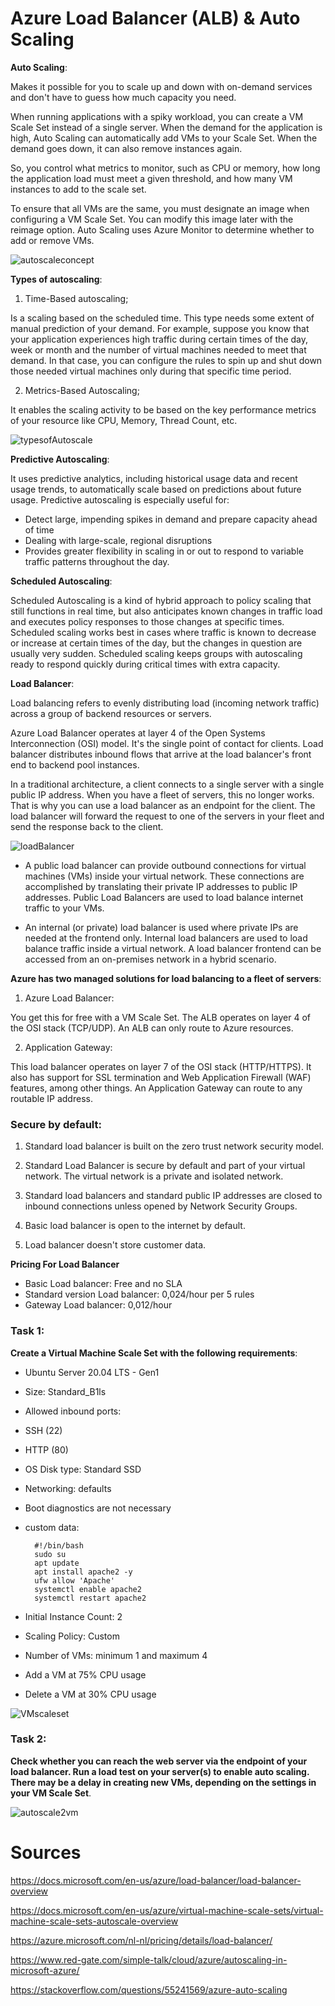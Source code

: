 # Azure Load Balancer (ALB) & Auto Scaling

**Auto Scaling**:

Makes it  possible for you to scale up and down with on-demand services and don't have to guess how much capacity you need.

When running applications with a spiky workload, you can create a VM Scale Set instead of a single server. When the demand for the application is high, Auto Scaling can automatically add VMs to your Scale Set. When the demand goes down, it can also remove instances again.

So, you control what metrics to monitor, such as CPU or memory, how long the application load must meet a given threshold, and how many VM instances to add to the scale set.

To ensure that all VMs are the same, you must designate an image when configuring a VM Scale Set. You can modify this image later with the reimage option. Auto Scaling uses Azure Monitor to determine whether to add or remove VMs.

![autoscaleconcept](../../00_includes/AZ11-autoscaleconcept.png)

**Types of autoscaling**:

1. Time-Based autoscaling;

Is a scaling based on the scheduled time. This type needs some extent of manual prediction of your demand. For example, suppose you know that your application experiences high traffic during certain times of the day, week or month and the number of virtual machines needed to meet that demand. In that case, you can configure the rules to spin up and shut down those needed virtual machines only during that specific time period.

2. Metrics-Based Autoscaling; 

It enables the scaling activity to be based on the key performance metrics of your resource like CPU, Memory, Thread Count, etc.

![typesofAutoscale](../../00_includes/AZ11-autoscale_overview.png)

**Predictive Autoscaling**:

It uses predictive analytics, including historical usage data and recent usage trends, to automatically scale based on predictions about future usage. Predictive autoscaling is especially useful for:

-   Detect large, impending spikes in demand and prepare capacity ahead of time
-   Dealing with large-scale, regional disruptions
-   Provides greater flexibility in scaling in or out to respond to variable traffic patterns throughout the day.

**Scheduled Autoscaling**:

Scheduled Autoscaling is a kind of hybrid approach to policy scaling that still functions in real time, but also anticipates known changes in traffic load and executes policy responses to those changes at specific times. Scheduled scaling works best in cases where traffic is known to decrease or increase at certain times of the day, but the changes in question are usually very sudden. Scheduled scaling keeps groups with autoscaling ready to respond quickly during critical times with extra capacity.

**Load Balancer**:

Load balancing refers to evenly distributing load (incoming network traffic) across a group of backend resources or servers.

Azure Load Balancer operates at layer 4 of the Open Systems Interconnection (OSI) model. It's the single point of contact for clients. Load balancer distributes inbound flows that arrive at the load balancer's front end to backend pool instances. 

In a traditional architecture, a client connects to a single server with a single public IP address. When you have a fleet of servers, this no longer works. That is why you can use a load balancer as an endpoint for the client. The load balancer will forward the request to one of the servers in your fleet and send the response back to the client.

![loadBalancer](../../00_includes/AZ11-Loadbalancer.png)

- A public load balancer can provide outbound connections for virtual machines (VMs) inside your virtual network. These connections are accomplished by translating their private IP addresses to public IP addresses. Public Load Balancers are used to load balance internet traffic to your VMs.

- An internal (or private) load balancer is used where private IPs are needed at the frontend only. Internal load balancers are used to load balance traffic inside a virtual network. A load balancer frontend can be accessed from an on-premises network in a hybrid scenario.

**Azure has two managed solutions for load balancing to a fleet of servers**:

1. Azure Load Balancer: 

You get this for free with a VM Scale Set. The ALB operates on layer 4 of the OSI stack (TCP/UDP). An ALB can only route to Azure resources.

2. Application Gateway: 

This load balancer operates on layer 7 of the OSI stack (HTTP/HTTPS). It also has support for SSL termination and Web Application Firewall (WAF) features, among other things. An Application Gateway can route to any routable IP address.

### Secure by default:

1. Standard load balancer is built on the zero trust network security model.

2. Standard Load Balancer is secure by default and part of your virtual network. The virtual network is a private and isolated network.

3. Standard load balancers and standard public IP addresses are closed to inbound connections unless opened by Network Security Groups.

4. Basic load balancer is open to the internet by default.

5. Load balancer doesn't store customer data.

**Pricing For Load Balancer**

- Basic Load balancer: Free and no SLA
- Standard version Load balancer: 0,024/hour per 5 rules
- Gateway Load balancer: 0,012/hour
### Task 1:

**Create a Virtual Machine Scale Set with the following requirements**:

- Ubuntu Server 20.04 LTS - Gen1
- Size: Standard_B1ls
- Allowed inbound ports:
- SSH (22)
- HTTP (80)
- OS Disk type: Standard SSD
- Networking: defaults
- Boot diagnostics are not necessary
- custom data:

        #!/bin/bash
        sudo su
        apt update
        apt install apache2 -y
        ufw allow 'Apache'
        systemctl enable apache2
        systemctl restart apache2

- Initial Instance Count: 2
- Scaling Policy: Custom

- Number of VMs: minimum 1 and maximum 4
- Add a VM at 75% CPU usage
- Delete a VM at 30% CPU usage

![VMscaleset](../../00_includes/AZ11-Autoscale01.png)




### Task 2:
**Check whether you can reach the web server via the endpoint of your load balancer.
Run a load test on your server(s) to enable auto scaling. There may be a delay in creating new VMs, depending on the settings in your VM Scale Set**.

![autoscale2vm](../../00_includes/AZ11-autoscalevm02.png)

# Sources

https://docs.microsoft.com/en-us/azure/load-balancer/load-balancer-overview

https://docs.microsoft.com/en-us/azure/virtual-machine-scale-sets/virtual-machine-scale-sets-autoscale-overview

https://azure.microsoft.com/nl-nl/pricing/details/load-balancer/

https://www.red-gate.com/simple-talk/cloud/azure/autoscaling-in-microsoft-azure/

https://stackoverflow.com/questions/55241569/azure-auto-scaling
